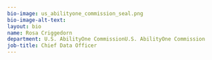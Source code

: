 ```yaml
---
bio-image: us_abilityone_commission_seal.png
bio-image-alt-text: 
layout: bio
name: Rosa Criggedorn
department: U.S. AbilityOne CommissionU.S. AbilityOne Commission
job-title: Chief Data Officer
---
```

